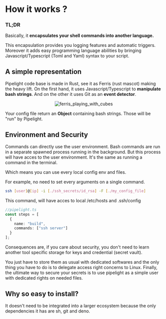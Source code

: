 # How it works ?

### TL;DR

Basically, it **encapsulates your shell commands into another language.**

This encapsulation provides you logging features and automatic triggers.
Moreover it adds easy programming language abilities by bringing Javascript/Typescript (Toml and Yaml) syntax to your script.

## A simple representation

Pipelight code base is made in Rust, see it as Ferris (rust mascot) making the heavy lift.
On the first hand, it uses Javascript/Typescript to **manipulate bash strings**.
And on the other it uses Git as an **event detector**.

<p align="center">
  <img src="/images/ferris_playing_pipelight.png" alt="ferris_playing_with_cubes">
</p>

Your config file return an **Object** containing bash strings.
Those will be "run" by Pipelight.

## Environment and Security

Commands can directly use the user environment.
Bash commands are run in a separate spawned process running in the background.
But this process will have acces to the user environment.
It's the same as running a command in the terminal.

Which means you can use every local config env and files.

For example, no need to set every arguments on a single command.

```sh
ssh [user]@[ip] -i [./ssh_secrets/id_rsa] -F [./my_config_file]
```

This command, will have acces to local /etc/hosts and .ssh/config

```ts
//pipelight.ts
const steps = [
  {
    name: "build",
    commands: ["ssh server"]
  }
];
```

Consequences are, if you care about security, you don't need to
learn another tool specific storage for keys and credential (secret vault).

You just have to store them as usual with dedicated softwares and the only thing you have to do is to delegate access right concerns to Linux.
Finally, the ultimate way to secure your secrets is to use pipelight as a simple user with dedicated rights on needed files.

## Why so easy to install?

It doesn't need to be integrated into a larger ecosystem because the only dependencies it has are sh, git and deno.
